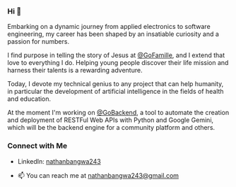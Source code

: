 ### Hi 👋

<!--
**nathanbangwa243/nathanbangwa243** is a ✨ _special_ ✨ repository because its `README.md` (this file) appears on your GitHub profile.

Here are some ideas to get you started:

- 🔭 I’m currently working on ...
- 🌱 I’m currently learning ...
- 👯 I’m looking to collaborate on ...
- 🤔 I’m looking for help with ...
- 💬 Ask me about ...
- 📫 How to reach me: ...
- 😄 Pronouns: ...
- ⚡ Fun fact: ...
-->

Embarking on a dynamic journey from applied electronics to software engineering, my career has been shaped by an insatiable curiosity and a passion for numbers.

I find purpose in telling the story of Jesus at [@GoFamille](https://github.com/GoFamille), and I extend that love to everything I do. Helping young people discover their life mission and harness their talents is a rewarding adventure.

Today, I devote my technical genius to any project that can help humanity, in particular the development of artificial intelligence in the fields of health and education.

At the moment I'm working on [@GoBackend](https://github.com/GoBackend), a tool to automate the creation and deployment of RESTFul Web APIs with Python and Google Gemini, which will be the backend engine for a community platform and others.

### Connect with Me

- LinkedIn: [nathanbangwa243](https://www.linkedin.com/in/nathanbangwa243/)

- 📫 You can reach me at nathanbangwa243@gmail.com